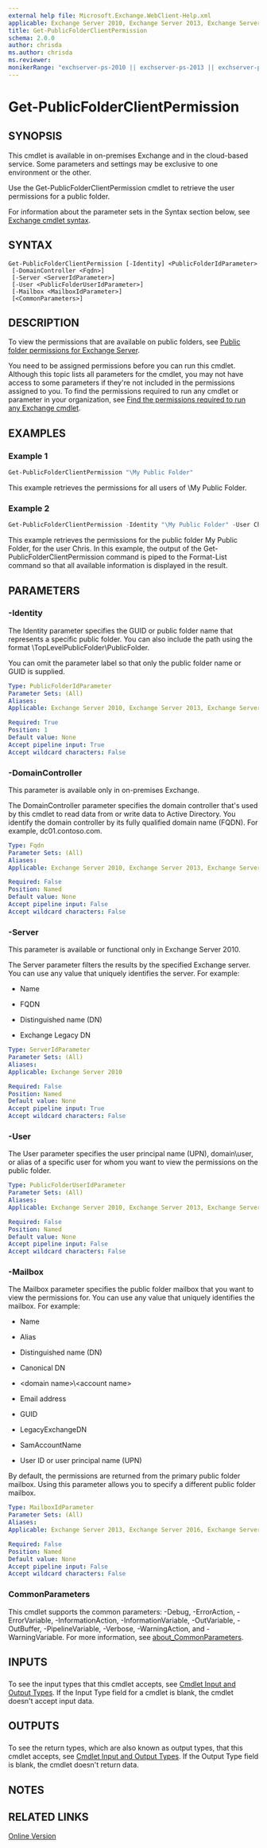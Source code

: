```yaml
---
external help file: Microsoft.Exchange.WebClient-Help.xml
applicable: Exchange Server 2010, Exchange Server 2013, Exchange Server 2016, Exchange Server 2019, Exchange Online
title: Get-PublicFolderClientPermission
schema: 2.0.0
author: chrisda
ms.author: chrisda
ms.reviewer:
monikerRange: "exchserver-ps-2010 || exchserver-ps-2013 || exchserver-ps-2016 || exchserver-ps-2019 || exchonline-ps"
---
```


# Get-PublicFolderClientPermission

## SYNOPSIS
This cmdlet is available in on-premises Exchange and in the cloud-based service. Some parameters and settings may be exclusive to one environment or the other.

Use the Get-PublicFolderClientPermission cmdlet to retrieve the user permissions for a public folder.

For information about the parameter sets in the Syntax section below, see [Exchange cmdlet syntax](https://docs.microsoft.com/powershell/exchange/exchange-server/exchange-cmdlet-syntax).

## SYNTAX

```
Get-PublicFolderClientPermission [-Identity] <PublicFolderIdParameter>
 [-DomainController <Fqdn>]
 [-Server <ServerIdParameter>]
 [-User <PublicFolderUserIdParameter>]
 [-Mailbox <MailboxIdParameter>]
 [<CommonParameters>]
```

## DESCRIPTION
To view the permissions that are available on public folders, see [Public folder permissions for Exchange Server](https://support.microsoft.com/help/2573274/public-folder-permissions-for-exchange-server).

You need to be assigned permissions before you can run this cmdlet. Although this topic lists all parameters for the cmdlet, you may not have access to some parameters if they're not included in the permissions assigned to you. To find the permissions required to run any cmdlet or parameter in your organization, see [Find the permissions required to run any Exchange cmdlet](https://docs.microsoft.com/powershell/exchange/exchange-server/find-exchange-cmdlet-permissions).

## EXAMPLES

### Example 1
```powershell
Get-PublicFolderClientPermission "\My Public Folder"
```

This example retrieves the permissions for all users of \\My Public Folder.

### Example 2
```powershell
Get-PublicFolderClientPermission -Identity "\My Public Folder" -User Chris | Format-List
```

This example retrieves the permissions for the public folder My Public Folder, for the user Chris. In this example, the output of the Get-PublicFolderClientPermission command is piped to the Format-List command so that all available information is displayed in the result.

## PARAMETERS

### -Identity
The Identity parameter specifies the GUID or public folder name that represents a specific public folder. You can also include the path using the format \\TopLevelPublicFolder\\PublicFolder.

You can omit the parameter label so that only the public folder name or GUID is supplied.

```yaml
Type: PublicFolderIdParameter
Parameter Sets: (All)
Aliases:
Applicable: Exchange Server 2010, Exchange Server 2013, Exchange Server 2016, Exchange Server 2019, Exchange Online

Required: True
Position: 1
Default value: None
Accept pipeline input: True
Accept wildcard characters: False
```

### -DomainController
This parameter is available only in on-premises Exchange.

The DomainController parameter specifies the domain controller that's used by this cmdlet to read data from or write data to Active Directory. You identify the domain controller by its fully qualified domain name (FQDN). For example, dc01.contoso.com.

```yaml
Type: Fqdn
Parameter Sets: (All)
Aliases:
Applicable: Exchange Server 2010, Exchange Server 2013, Exchange Server 2016, Exchange Server 2019

Required: False
Position: Named
Default value: None
Accept pipeline input: False
Accept wildcard characters: False
```

### -Server
This parameter is available or functional only in Exchange Server 2010.

The Server parameter filters the results by the specified Exchange server. You can use any value that uniquely identifies the server. For example:

- Name

- FQDN

- Distinguished name (DN)

- Exchange Legacy DN

```yaml
Type: ServerIdParameter
Parameter Sets: (All)
Aliases:
Applicable: Exchange Server 2010

Required: False
Position: Named
Default value: None
Accept pipeline input: True
Accept wildcard characters: False
```

### -User
The User parameter specifies the user principal name (UPN), domain\\user, or alias of a specific user for whom you want to view the permissions on the public folder.

```yaml
Type: PublicFolderUserIdParameter
Parameter Sets: (All)
Aliases:
Applicable: Exchange Server 2010, Exchange Server 2013, Exchange Server 2016, Exchange Server 2019, Exchange Online

Required: False
Position: Named
Default value: None
Accept pipeline input: False
Accept wildcard characters: False
```

### -Mailbox
The Mailbox parameter specifies the public folder mailbox that you want to view the permissions for. You can use any value that uniquely identifies the mailbox. For example:

- Name

- Alias

- Distinguished name (DN)

- Canonical DN

- \<domain name\>\\\<account name\>

- Email address

- GUID

- LegacyExchangeDN

- SamAccountName

- User ID or user principal name (UPN)

By default, the permissions are returned from the primary public folder mailbox. Using this parameter allows you to specify a different public folder mailbox.

```yaml
Type: MailboxIdParameter
Parameter Sets: (All)
Aliases:
Applicable: Exchange Server 2013, Exchange Server 2016, Exchange Server 2019, Exchange Online

Required: False
Position: Named
Default value: None
Accept pipeline input: False
Accept wildcard characters: False
```

### CommonParameters
This cmdlet supports the common parameters: -Debug, -ErrorAction, -ErrorVariable, -InformationAction, -InformationVariable, -OutVariable, -OutBuffer, -PipelineVariable, -Verbose, -WarningAction, and -WarningVariable. For more information, see [about_CommonParameters](https://go.microsoft.com/fwlink/p/?LinkID=113216).

## INPUTS

###  
To see the input types that this cmdlet accepts, see [Cmdlet Input and Output Types](https://go.microsoft.com/fwlink/p/?LinkId=616387). If the Input Type field for a cmdlet is blank, the cmdlet doesn't accept input data.

## OUTPUTS

###  
To see the return types, which are also known as output types, that this cmdlet accepts, see [Cmdlet Input and Output Types](https://go.microsoft.com/fwlink/p/?LinkId=616387). If the Output Type field is blank, the cmdlet doesn't return data.

## NOTES

## RELATED LINKS

[Online Version](https://technet.microsoft.com/library/b991d477-e48c-4cf9-a4d0-6f1d5696991e.aspx)
